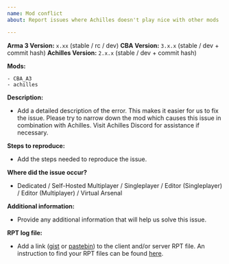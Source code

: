 ```yaml
---
name: Mod conflict
about: Report issues where Achilles doesn't play nice with other mods

---
```


**Arma 3 Version:** `x.xx` (stable / rc / dev)
**CBA Version:** `3.x.x` (stable / dev + commit hash)
**Achilles Version:** `2.x.x` (stable / dev + commit hash)

**Mods:**
```
- CBA_A3
- achilles
```

**Description:**
- Add a detailed description of the error. This makes it easier for us to fix the issue. Please try to narrow down the mod which causes this issue in combination with Achilles. Visit Achilles Discord for assistance if necessary.

**Steps to reproduce:**
- Add the steps needed to reproduce the issue.

**Where did the issue occur?**
- Dedicated / Self-Hosted Multiplayer / Singleplayer / Editor (Singleplayer) / Editor (Multiplayer) / Virtual Arsenal

**Additional information:**
- Provide any additional information that will help us solve this issue.

**RPT log file:**
- Add a link ([gist](https://gist.github.com) or [pastebin](http://pastebin.com)) to the client and/or server RPT file. An instruction to find your RPT files can be found [here](https://community.bistudio.com/wiki/Crash_Files#Arma_3).
